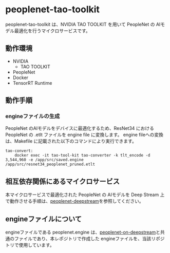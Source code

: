 # peoplenet-tao-toolkit
peoplenet-tao-toolkit は、NVIDIA TAO TOOLKIT を用いて PeopleNet の AIモデル最適化を行うマイクロサービスです。  

## 動作環境
- NVIDIA 
    - TAO TOOLKIT
- PeopleNet
- Docker
- TensorRT Runtime

## 動作手順

### engineファイルの生成
PeopleNet のAIモデルをデバイスに最適化するため、ResNet34 における PeopleNet の .etlt ファイルを engine file に変換します。
engine fileへの変換は、Makefile に記載された以下のコマンドにより実行できます。

```
tao-convert:
	docker exec -it tao-tool-kit tao-converter -k tlt_encode -d 3,544,960 -e /app/src/saved.engine /app/src/resnet34_peoplenet_pruned.etlt 
```

## 相互依存関係にあるマイクロサービス  
本マイクロサービスで最適化された PeopleNet の AIモデルを Deep Stream 上で動作させる手順は、[peoplenet-deepstream](https://github.com/latonaio/peoplenet-deepstream)を参照してください。  

## engineファイルについて
engineファイルである peoplenet.engine は、[peoplenet-on-deepstream](https://github.com/latonaio/peoplenet-on-deepstream)と共通のファイルであり、本レポジトリで作成した engineファイルを、当該リポジトリで使用しています。  
